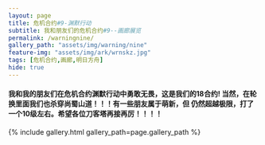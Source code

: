 ```yaml
---
layout: page
title: 危机合约#9-渊默行动
subtitle: 我和朋友们的危机合约#9--画廊展览
permalink: /warningnine/
gallery_path: "assets/img/warning/nine"
feature-img: "assets/img/ark/wrnskz.jpg"
tags: [危机合约,画廊,明日方舟]
hide: true
---
```



#### 我和我的朋友们在危机合约渊默行动中勇敢无畏，这是我们的18合约!  当然，在轮换里面我们也杀穿尚蜀山道！！！有一些朋友属于萌新，但  仍然超越极限，打了一个10级左右。希望各位刀客塔再接再厉！！！！  


{% include gallery.html gallery_path=page.gallery_path %}
